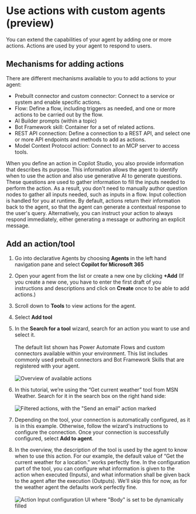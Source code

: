 
# Use actions with custom agents (preview)

You can extend the capabilities of your agent by adding one or more actions. Actions are used by your agent to respond to users.

## Mechanisms for adding actions

There are different mechanisms available to you to add actions to your agent:

- Prebuilt connector and custom connector: Connect to a service or system and enable specific actions.
- Flow: Define a flow, including triggers as needed, and one or more actions to be carried out by the flow.
- AI Builder prompts (within a topic)
- Bot Framework skill: Container for a set of related actions.
- REST API connection: Define a connection to a REST API, and select one or more API endpoints and methods to add as actions.
- Model Context Protocol action: Connect to an MCP server to access tools.

When you define an action in Copilot Studio, you also provide information that describes its purpose. This information allows the agent to identify when to use the action and also use generative AI to generate questions. These questions are used to gather information to fill the inputs needed to perform the action. As a result, you don't need to manually author question nodes to gather all inputs needed, such as inputs in a flow. Input collection is handled for you at runtime.
By default, actions return their information back to the agent, so that the agent can generate a contextual response to the user's query. Alternatively, you can instruct your action to always respond immediately, either generating a message or authoring an explicit message.

## Add an action/tool

1. Go into declarative Agents by choosing **Agents** in the left hand navigation pane and select **Copilot for Microsoft 365**
2. Open your agent from the list or create a new one by clicking **+Add** (If you create a new one, you have to enter the first draft of you instructions and descriptions and click on **Create** once to be able to add actions.)
3. Scroll down to **Tools** to view actions for the agent.
4. Select **Add tool**
5. In the **Search for a tool** wizard, search for an action you want to use and select it.  
\
The default list shown has Power Automate Flows and custom connectors available within your environment. This list includes commonly used prebuilt connectors and Bot Framework Skills that are registered with your agent.
\
\
![Overview of available actions](media/actions_overview.png)

6. In this tutorial, we’re using the “Get current weather” tool from MSN Weather. Search for it in the search box on the right hand side:
\
\
![Filtered actions, with the "Send an email" action marked](media/weather_search.png)
7. Depending on the tool, your connection is automatically configured, as it is in this example. Otherwise, follow the wizard's instructions to configure the connection. Once your connection is successfully configured, select **Add to agent**.
8. In the overview, the description of the tool is used by the agent to know when to use this action. For our example, the default value of “Get the current weather for a location.” works perfectly fine. In the configuration part of the tool, you can configure what information is given to the action when executed (Inputs), and what information shall be given back to the agent after the execution (Outputs). We'll skip this for now, as for the weather agent the defaults work perfectly fine. 
\
\
![Action Input configuration UI where "Body" is set to be dynamically filled](media/weather_default.png)
